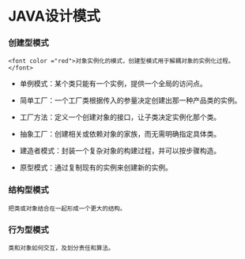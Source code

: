 # JAVA设计模式
### 创建型模式
    <font color ="red">对象实例化的模式，创建型模式用于解耦对象的实例化过程。</font>
    
+    单例模式：某个类只能有一个实例，提供一个全局的访问点。

+    简单工厂：一个工厂类根据传入的参量决定创建出那一种产品类的实例。

+    工厂方法：定义一个创建对象的接口，让子类决定实例化那个类。

+    抽象工厂：创建相关或依赖对象的家族，而无需明确指定具体类。

+    建造者模式：封装一个复杂对象的构建过程，并可以按步骤构造。
    
+    原型模式：通过复制现有的实例来创建新的实例。
    
### 结构型模式
    把类或对象结合在一起形成一个更大的结构。
    
    
    
### 行为型模式
    类和对象如何交互，及划分责任和算法。
